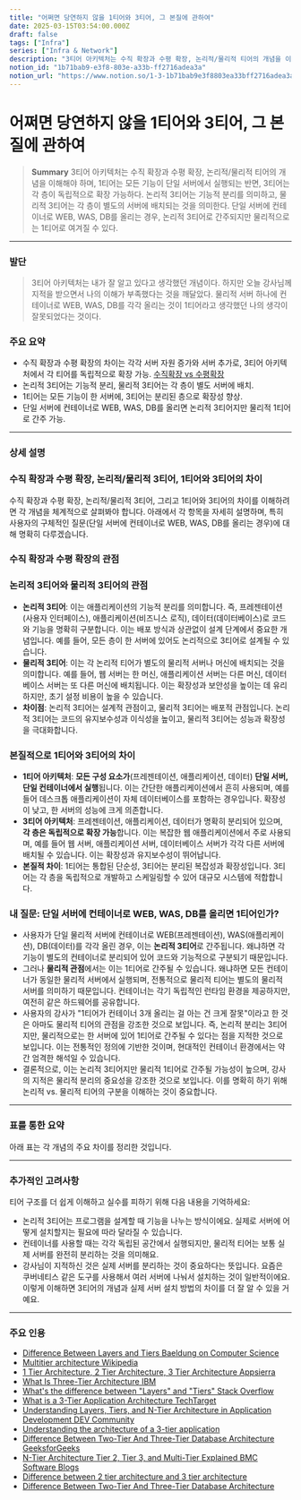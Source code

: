 ```yaml
---
title: "어쩌면 당연하지 않을 1티어와 3티어, 그 본질에 관하여"
date: 2025-03-15T03:54:00.000Z
draft: false
tags: ["Infra"]
series: ["Infra & Network"]
description: "3티어 아키텍처는 수직 확장과 수평 확장, 논리적/물리적 티어의 개념을 이해해야 하며, 1티어는 모든 기능이 단일 서버에서 실행되는 반면, 3티어는 각 층이 독립적으로 확장 가능하다. 논리적 3티어는 기능적 분리를 의미하고, 물리적 3티어는 각 층이 별도의 서버에 배치되는 것을 의미한다. 단일 서버에 컨테이너로 WEB, WAS, DB를 올리는 경우, 논리적 3티어로 간주되지만 물리적으로는 1티어로 여겨질 수 있다."
notion_id: "1b71bab9-e3f8-803e-a33b-ff2716adea3a"
notion_url: "https://www.notion.so/1-3-1b71bab9e3f8803ea33bff2716adea3a"
---
```


# 어쩌면 당연하지 않을 1티어와 3티어, 그 본질에 관하여

> **Summary**
> 3티어 아키텍처는 수직 확장과 수평 확장, 논리적/물리적 티어의 개념을 이해해야 하며, 1티어는 모든 기능이 단일 서버에서 실행되는 반면, 3티어는 각 층이 독립적으로 확장 가능하다. 논리적 3티어는 기능적 분리를 의미하고, 물리적 3티어는 각 층이 별도의 서버에 배치되는 것을 의미한다. 단일 서버에 컨테이너로 WEB, WAS, DB를 올리는 경우, 논리적 3티어로 간주되지만 물리적으로는 1티어로 여겨질 수 있다.

---

### 발단

> 3티어 아키텍처는 내가 잘 알고 있다고 생각했던 개념이다. 하지만 오늘 강사님께 지적을 받으면서 나의 이해가 부족했다는 것을 깨달았다. 물리적 서버 하나에 컨테이너로 WEB, WAS, DB를 각각 올리는 것이 1티어라고 생각했던 나의 생각이 잘못되었다는 것이다.

### 주요 요약

- 수직 확장과 수평 확장의 차이는 각각 서버 자원 증가와 서버 추가로, 3티어 아키텍처에서 각 티어를 독립적으로 확장 가능.
[수직확장 vs 수평확장](https://www.notion.so/1991bab9e3f880fa95a0c74f2a44941b) 
- 논리적 3티어는 기능적 분리, 물리적 3티어는 각 층이 별도 서버에 배치.
- 1티어는 모든 기능이 한 서버에, 3티어는 분리된 층으로 확장성 향상.
- 단일 서버에 컨테이너로 WEB, WAS, DB를 올리면 논리적 3티어지만 물리적 1티어로 간주 가능.
---

### 상세 설명

### 수직 확장과 수평 확장, 논리적/물리적 3티어, 1티어와 3티어의 차이

수직 확장과 수평 확장, 논리적/물리적 3티어, 그리고 1티어와 3티어의 차이를 이해하려면 각 개념을 체계적으로 살펴봐야 합니다. 아래에서 각 항목을 자세히 설명하며, 특히 사용자의 구체적인 질문(단일 서버에 컨테이너로 WEB, WAS, DB를 올리는 경우)에 대해 명확히 다루겠습니다.

### 수직 확장과 수평 확장의 관점

### 논리적 3티어와 물리적 3티어의 관점

- **논리적 3티어**: 이는 애플리케이션의 기능적 분리를 의미합니다. 즉, 프레젠테이션(사용자 인터페이스), 애플리케이션(비즈니스 로직), 데이터(데이터베이스)로 코드와 기능을 명확히 구분합니다. 이는 배포 방식과 상관없이 설계 단계에서 중요한 개념입니다. 예를 들어, 모든 층이 한 서버에 있어도 논리적으로 3티어로 설계될 수 있습니다.
- **물리적 3티어**: 이는 각 논리적 티어가 별도의 물리적 서버나 머신에 배치되는 것을 의미합니다. 예를 들어, 웹 서버는 한 머신, 애플리케이션 서버는 다른 머신, 데이터베이스 서버는 또 다른 머신에 배치됩니다. 이는 확장성과 보안성을 높이는 데 유리하지만, 초기 설정 비용이 높을 수 있습니다.
- **차이점**: 논리적 3티어는 설계적 관점이고, 물리적 3티어는 배포적 관점입니다. 논리적 3티어는 코드의 유지보수성과 이식성을 높이고, 물리적 3티어는 성능과 확장성을 극대화합니다.
### 본질적으로 1티어와 3티어의 차이

- **1티어 아키텍처**: **모든 구성 요소가**(프레젠테이션, 애플리케이션, 데이터) **단일 서버, 단일 컨테이너에서 실행**됩니다. 이는 간단한 애플리케이션에서 흔히 사용되며, 예를 들어 데스크톱 애플리케이션이 자체 데이터베이스를 포함하는 경우입니다. 확장성이 낮고, 한 서버의 성능에 크게 의존합니다.
- **3티어 아키텍처**: 프레젠테이션, 애플리케이션, 데이터가 명확히 분리되어 있으며, **각 층은 독립적으로 확장 가능**합니다. 이는 복잡한 웹 애플리케이션에서 주로 사용되며, 예를 들어 웹 서버, 애플리케이션 서버, 데이터베이스 서버가 각각 다른 서버에 배치될 수 있습니다. 이는 확장성과 유지보수성이 뛰어납니다.
- **본질적 차이**: 1티어는 통합된 단순성, 3티어는 분리된 복잡성과 확장성입니다. 3티어는 각 층을 독립적으로 개발하고 스케일링할 수 있어 대규모 시스템에 적합합니다.
### 내 질문: 단일 서버에 컨테이너로 WEB, WAS, DB를 올리면 1티어인가?

- 사용자가 단일 물리적 서버에 컨테이너로 WEB(프레젠테이션), WAS(애플리케이션), DB(데이터)를 각각 올린 경우, 이는 **논리적 3티어**로 간주됩니다. 왜냐하면 각 기능이 별도의 컨테이너로 분리되어 있어 코드와 기능적으로 구분되기 때문입니다.
- 그러나 **물리적 관점**에서는 이는 1티어로 간주될 수 있습니다. 왜냐하면 모든 컨테이너가 동일한 물리적 서버에서 실행되며, 전통적으로 물리적 티어는 별도의 물리적 서버를 의미하기 때문입니다. 컨테이너는 각기 독립적인 런타임 환경을 제공하지만, 여전히 같은 하드웨어를 공유합니다.
- 사용자의 강사가 "1티어가 컨테이너 3개 올리는 걸 아는 건 크게 잘못"이라고 한 것은 아마도 물리적 티어의 관점을 강조한 것으로 보입니다. 즉, 논리적 분리는 3티어지만, 물리적으로는 한 서버에 있어 1티어로 간주될 수 있다는 점을 지적한 것으로 보입니다. 이는 전통적인 정의에 기반한 것이며, 현대적인 컨테이너 환경에서는 약간 엄격한 해석일 수 있습니다.
- 결론적으로, 이는 논리적 3티어지만 물리적 1티어로 간주될 가능성이 높으며, 강사의 지적은 물리적 분리의 중요성을 강조한 것으로 보입니다. 이를 명확히 하기 위해 논리적 vs. 물리적 티어의 구분을 이해하는 것이 중요합니다.
---

### 표를 통한 요약

아래 표는 각 개념의 주요 차이를 정리한 것입니다.

---

### 추가적인 고려사항

티어 구조를 더 쉽게 이해하고 실수를 피하기 위해 다음 내용을 기억하세요:

- 논리적 3티어는 프로그램을 설계할 때 기능을 나누는 방식이에요. 실제로 서버에 어떻게 설치할지는 필요에 따라 달라질 수 있습니다.
- 컨테이너를 사용할 때는 각각 독립된 공간에서 실행되지만, 물리적 티어는 보통 실제 서버를 완전히 분리하는 것을 의미해요.
- 강사님이 지적하신 것은 실제 서버를 분리하는 것이 중요하다는 뜻입니다. 요즘은 쿠버네티스 같은 도구를 사용해서 여러 서버에 나눠서 설치하는 것이 일반적이에요.
이렇게 이해하면 3티어의 개념과 실제 서버 설치 방법의 차이를 더 잘 알 수 있을 거예요.

---

### 주요 인용

- [Difference Between Layers and Tiers Baeldung on Computer Science](https://www.baeldung.com/cs/layers-vs-tiers)
- [Multitier architecture Wikipedia](https://en.wikipedia.org/wiki/Multitier_architecture)
- [1 Tier Architecture, 2 Tier Architecture, 3 Tier Architecture Appsierra](https://www.appsierra.com/blog/tiers-in-software-architecture)
- [What Is Three-Tier Architecture IBM](https://www.ibm.com/topics/three-tier-architecture)
- [What's the difference between "Layers" and "Tiers" Stack Overflow](https://stackoverflow.com/questions/120438/whats-the-difference-between-layers-and-tiers)
- [What is a 3-Tier Application Architecture TechTarget](https://www.techtarget.com/searchsoftwarequality/definition/3-tier-application)
- [Understanding Layers, Tiers, and N-Tier Architecture in Application Development DEV Community](https://dev.to/3bdelrahman/understanding-layers-tiers-and-n-tier-architecture-in-application-development-1hlb)
- [Understanding the architecture of a 3-tier application](https://vfunction.com/blog/3-tier-application/)
- [Difference Between Two-Tier And Three-Tier Database Architecture GeeksforGeeks](https://www.geeksforgeeks.org/difference-between-two-tier-and-three-tier-database-architecture/)
- [N-Tier Architecture Tier 2, Tier 3, and Multi-Tier Explained BMC Software Blogs](https://www.bmc.com/blogs/n-tier-architecture-tier-2-tier-3-and-multi-tier-explained/)
- [Difference between 2 tier architecture and 3 tier architecture](https://www.rfwireless-world.com/Terminology/2-tier-architecture-vs-3-tire-architecture.html)
- [Difference Between Two-Tier And Three-Tier Database Architecture](https://byjus.com/gate/difference-between-two-tier-and-three-tier-database-architecture/)
